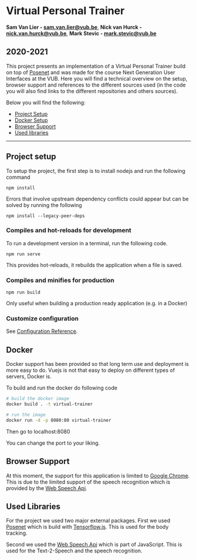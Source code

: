 # Virtual Personal Trainer
**Sam Van Lier - sam.van.lier@vub.be**,
**Nick van Hurck - nick.van.hurck@vub.be**,
**Mark Stevic - mark.stevic@vub.be**

2020-2021
---
This project presents an implementation of a Virtual Personal Trainer build on top of [Posenet](https://github.com/tensorflow/tfjs-models/tree/master/posenet) and was made for the course Next Generation User Interfaces at the VUB.
Here you will find a technical overview on the setup, browser support and references to the different sources used (in the code you will also find links to the different repositories and others sources).

Below you will find the following:
- [Project Setup](#project-setup)
- [Docker Setup](#docker)
- [Browser Support](#browser-support)
- [Used libraries](#used-libraries)
---
## Project setup
To setup the project, the first step is to install nodejs and run the following command 
```
npm install
```
Errors that involve upstream dependency conflicts could appear but can be solved by running the following

```
npm install --legacy-peer-deps
```

### Compiles and hot-reloads for development
To run a development version in a terminal, run the following code.
```
npm run serve
```
This provides hot-reloads, it rebuilds the application when a file is saved.

### Compiles and minifies for production
```
npm run build
```
Only useful when building a production ready application (e.g. in a Docker)

### Customize configuration
See [Configuration Reference](https://cli.vuejs.org/config/).

## Docker
Docker support has been provided so that long term use and deployment is more easy to do.
Vuejs is not that easy to deploy on different types of servers, Docker is.

To build and run the docker do following code
````sh
# build the docker image
docker build . -t virtual-trainer

# run the image
docker run -d -p 8080:80 virtual-trainer
````
Then go to localhost:8080

You can change the port to your liking.

## Browser Support
At this moment, the support for this application is limited to [Google Chrome](https://www.google.com/intl/nl/chrome/).
This is due to the limited support of the speech recognition  which is provided by the [Web Speech Api](https://developer.mozilla.org/en-US/docs/Web/API/Web_Speech_API).

## Used Libraries
For the project we used two major external packages.
First we used [Posenet](https://github.com/tensorflow/tfjs-models/tree/master/posenet) which is build with [Tensorflow.js](https://www.tensorflow.org/js/).
This is used for the body tracking.

Second we used the [Web Speech Api](https://developer.mozilla.org/en-US/docs/Web/API/Web_Speech_API) which is part of JavaScript.
This is used for the Text-2-Speech and the speech recognition.